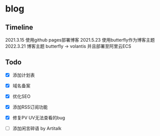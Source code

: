 # blog
## Timeline
2021.3.15 使用github pages部署博客
2021.5.23 使用butterfly作为博客主题
2022.3.21 博客主题 butterfly -> volantis 并且部署至阿里云ECS

## Todo
- [x] 添加计划表
- [x] 域名备案
- [x] 优化SEO
- [x] 添加RSS订阅功能
- [x] 修复PV UV无法查看的bug
- [ ] 添加闲言碎语 by Artitalk


